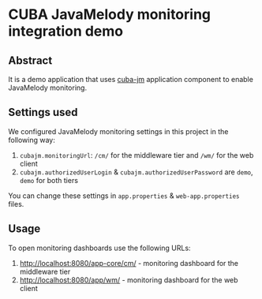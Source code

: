 # CUBA JavaMelody monitoring integration demo

## Abstract
It is a demo application that uses [cuba-jm](https://github.com/cuba-platform/cuba-jm)
application component to enable JavaMelody monitoring.

## Settings used

We configured JavaMelody monitoring settings in this project in the following way:
1. `cubajm.monitoringUrl`: `/cm/` for the middleware tier and `/wm/`
for the web client
2. `cubajm.authorizedUserLogin` & `cubajm.authorizedUserPassword` are
`demo`, `demo` for both tiers

You can change these settings in `app.properties` & `web-app.properties`
files.

## Usage

To open monitoring dashboards use the following URLs:
1. [http://localhost:8080/app-core/cm/](http://localhost:8080/app-core/cm/) -
monitoring dashboard for the middleware tier
2. [http://localhost:8080/app/wm/](http://localhost:8080/app/wm/) -
monitoring dashboard for the web client